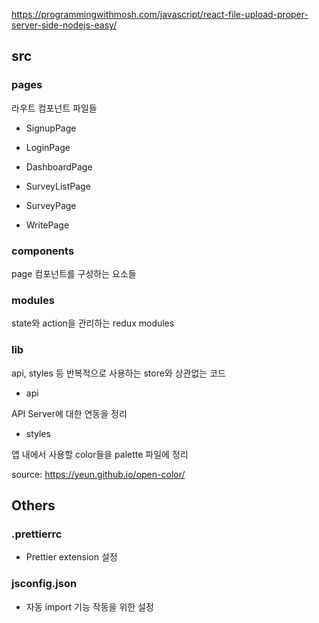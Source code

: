 https://programmingwithmosh.com/javascript/react-file-upload-proper-server-side-nodejs-easy/

## src

### pages

라우트 컴포넌트 파일들

- SignupPage

- LoginPage

- DashboardPage

- SurveyListPage

- SurveyPage

- WritePage

### components

page 컴포넌트를 구성하는 요소들

### modules

state와 action을 관리하는 redux modules

### lib

api, styles 등 반복적으로 사용하는 store와 상관없는 코드

- api

API Server에 대한 연동을 정리

- styles

앱 내에서 사용할 color들을 palette 파일에 정리

source: https://yeun.github.io/open-color/

## Others

### .prettierrc

- Prettier extension 설정

### jsconfig.json

- 자동 import 기능 작동을 위한 설정
